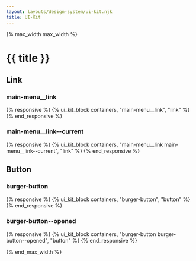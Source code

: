 ```yaml
---
layout: layouts/design-system/ui-kit.njk
title: UI-Kit
---
```



{% max_width max_width %}

# {{ title }}

## Link

### main-menu__link

{% responsive %}
{% ui_kit_block containers, "main-menu__link", "link" %}
{% end_responsive %}

### main-menu__link--current

{% responsive %}
{% ui_kit_block containers, "main-menu__link main-menu__link--current", "link" %}
{% end_responsive %}

## Button

### burger-button

{% responsive %}
{% ui_kit_block containers, "burger-button", "button" %}
{% end_responsive %}

### burger-button--opened

{% responsive %}
{% ui_kit_block containers, "burger-button burger-button--opened", "button" %}
{% end_responsive %}

{% end_max_width %}
